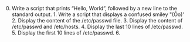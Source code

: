 0. Write a script that prints “Hello, World”, followed by a new line to the standard output. 1. Write a script that displays a confused smiley "(Ôo)' 2. Display the content of the /etc/passwd file. 3. Display the content of /etc/passwd and /etc/hosts. 4. Display the last 10 lines of /etc/passwd. 5. Display the first 10 lines of /etc/passwd. 6. 

